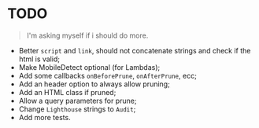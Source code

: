 # TODO

> I'm asking myself if i should do more.

- Better `script` and `link`, should not concatenate strings and check if the html is valid;
- Make MobileDetect optional (for Lambdas);
- Add some callbacks `onBeforePrune`, `onAfterPrune`, ecc;
- Add an header option to always allow pruning;
- Add an HTML class if pruned;
- Allow a query parameters for prune;
- Change `Lighthouse` strings to `Audit`;
- Add more tests.
